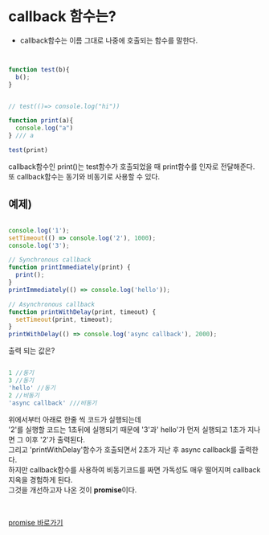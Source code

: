 # callback 함수는?

- callback함수는 이름 그대로 나중에 호출되는 함수를 말한다.

```js


function test(b){
  b();
}


// test(()=> console.log("hi"))

function print(a){
  console.log("a")
} /// a 

test(print)

```


callback함수인 print()는 test함수가 호출되었을 때 print함수를 인자로 전달해준다. 
또 callback함수는 동기와 비동기로 사용할 수 있다. 
<br>



## 예제)

```js

console.log('1');
setTimeout(() => console.log('2'), 1000);
console.log('3');

// Synchronous callback
function printImmediately(print) {
  print();
}
printImmediately(() => console.log('hello'));

// Asynchronous callback
function printWithDelay(print, timeout) {
  setTimeout(print, timeout);
}
printWithDelay(() => console.log('async callback'), 2000);

```

출력 되는 값은?

```js 

1 //동기
3 //동기
'hello' //동기
2 //비동기
'async callback' ///비동기

```

위에서부터 아래로 한줄 씩 코드가 실행되는데  <br>
'2'를 실행할 코드는 1초뒤에 실행되기 때문에 '3'과' hello'가 먼저 실행되고 1초가 지나면 그 이후 '2'가 출력된다. <br>
그리고 'printWithDelay'함수가 호출되면서 2초가 지난 후 async callback를 출력한다. <br>
하지만 callback함수를 사용하여 비동기코드를 짜면 가독성도 매우 떨어지며 callback지옥을 경험하게 된다. <br>
그것을 개선하고자 나온 것이 **promise**이다.  


<br>


[promise 바로가기](https://github.com/ddangju/TIL/blob/master/Javascript/Promise%2Cthen%2Ccatch.md)
